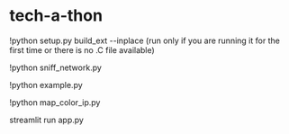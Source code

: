 # tech-a-thon

!python setup.py build_ext --inplace (run only if you are running it for the first time or there is no .C file available)

!python sniff_network.py

!python example.py

!python map_color_ip.py

streamlit run app.py 

